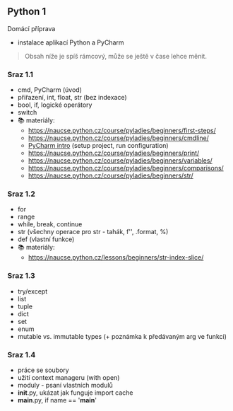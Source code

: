 ## Python 1

Domácí příprava
- instalace aplikací Python a PyCharm

> Obsah níže je spíš rámcový, může se ještě v čase lehce měnit.

### Sraz 1.1
- cmd, PyCharm (úvod)
- přiřazení, int, float, str (bez indexace)
- bool, if, logické operátory
- switch
- 📚 materiály: 
  * https://naucse.python.cz/course/pyladies/beginners/first-steps/
  * https://naucse.python.cz/course/pyladies/beginners/cmdline/
  * [PyCharm intro](../topics/pycharm-intro/README.md) (setup project, run configuration)
  * https://naucse.python.cz/course/pyladies/beginners/print/
  * https://naucse.python.cz/course/pyladies/beginners/variables/
  * https://naucse.python.cz/course/pyladies/beginners/comparisons/
  * https://naucse.python.cz/course/pyladies/beginners/str/

### Sraz 1.2
- for
- range
- while, break, continue
- str (všechny operace pro str - tahák, f'', .format, %)
- def (vlastní funkce)
- 📚 materiály: 
  * https://naucse.python.cz/lessons/beginners/str-index-slice/

### Sraz 1.3
- try/except
- list
- tuple
- dict
- set
- enum
- mutable vs. immutable types (+ poznámka k předávaným arg ve funkci)

### Sraz 1.4
- práce se soubory
- užití context manageru (with open)
- moduly - psaní vlastních modulů
- __init__.py, ukázat jak funguje import cache
- __main__.py, if name == '__main__'

